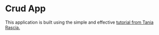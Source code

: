 # Crud App

This application is built using the simple and effective [tutorial from Tania Rascia.]()